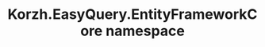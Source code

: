 ---
title: Korzh.EasyQuery.EntityFrameworkCore namespace
slug: api-reference/korzh-easyquery-entityframeworkcore-relational/korzh-easyquery-entityframeworkcore-namespace/__section
---